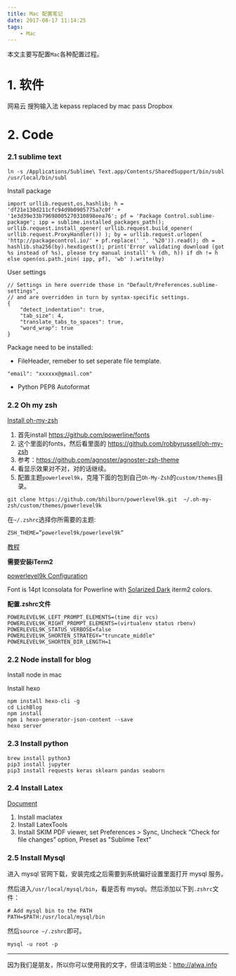 ```yaml
---
title: Mac 配置笔记
date: 2017-08-17 11:14:25
tags:
    - Mac
---
```


本文主要写配置`Mac`各种配置过程。

<!-- more -->

# 1. 软件
网易云
搜狗输入法
kepass replaced by mac pass
Dropbox

# 2. Code

### 2.1 sublime text
```
ln -s /Applications/Sublime\ Text.app/Contents/SharedSupport/bin/subl /usr/local/bin/subl
```

Install package
```
import urllib.request,os,hashlib; h = 'df21e130d211cfc94d9b0905775a7c0f' + '1e3d39e33b79698005270310898eea76'; pf = 'Package Control.sublime-package'; ipp = sublime.installed_packages_path(); urllib.request.install_opener( urllib.request.build_opener( urllib.request.ProxyHandler()) ); by = urllib.request.urlopen( 'http://packagecontrol.io/' + pf.replace(' ', '%20')).read(); dh = hashlib.sha256(by).hexdigest(); print('Error validating download (got %s instead of %s), please try manual install' % (dh, h)) if dh != h else open(os.path.join( ipp, pf), 'wb' ).write(by)
```

User settings
```
// Settings in here override those in "Default/Preferences.sublime-settings",
// and are overridden in turn by syntax-specific settings.
{
    "detect_indentation": true,
    "tab_size": 4,
    "translate_tabs_to_spaces": true,
    "word_wrap": true
}

```

Package need to be installed:

- FileHeader, remeber to set seperate file template.
```
"email": "xxxxxx@gmail.com"
```
- Python PEP8 Autoformat

### 2.2 Oh my zsh
[Install oh-my-zsh](https://github.com/robbyrussell/oh-my-zsh)

1. 首先install https://github.com/powerline/fonts
2. 这个里面的fonts，然后看里面的 https://github.com/robbyrussell/oh-my-zsh
3. 参考：https://github.com/agnoster/agnoster-zsh-theme
4. 看显示效果对不对，对的话继续。
4. 配置主题`powerlevel9k`，克隆下面的包到自己`Oh-My-Zsh`的`custom/themes`目录。

```
git clone https://github.com/bhilburn/powerlevel9k.git  ~/.oh-my-zsh/custom/themes/powerlevel9k
```
在`~/.zshrc`选择你所需要的主题:
```
ZSH_THEME=”powerlevel9k/powerlevel9k”
```



[教程](https://gist.github.com/kevin-smets/8568070)

**需要安装iTerm2**

[powerlevel9k Configuration](https://github.com/bhilburn/powerlevel9k/wiki/Show-Off-Your-Config#natemccurdys-configuration)

Font is 14pt Iconsolata for Powerline with [Solarized Dark](https://github.com/mbadolato/iTerm2-Color-Schemes/blob/master/schemes/Solarized%20Dark.itermcolors) iterm2 colors.

**配置.zshrc文件**
```
POWERLEVEL9K_LEFT_PROMPT_ELEMENTS=(time dir vcs)
POWERLEVEL9K_RIGHT_PROMPT_ELEMENTS=(virtualenv status rbenv)
POWERLEVEL9K_STATUS_VERBOSE=false
POWERLEVEL9K_SHORTEN_STRATEGY="truncate_middle"
POWERLEVEL9K_SHORTEN_DIR_LENGTH=1
```

### 2.2 Node install for blog
Install node in mac

Install hexo
```
npm install hexo-cli -g
cd LichBlog
npm install
npm i hexo-generator-json-content --save
hexo server
```



### 2.3 Install python
```
brew install python3
pip3 install jupyter 
pip3 install requests keras sklearn pandas seaborn
```


### 2.4 Install Latex

[Document](http://economistry.com/2013/01/installing-and-using-latex-for-mac/)

1. Install maclatex
2. Install LatexTools
3. Install SKIM PDF viewer, set   Preferences > Sync,  Uncheck “Check for file changes” option, Preset as "Sublime Text"

### 2.5 Install Mysql
进入 mysql 官网下载，安装完成之后需要到系统偏好设置里面打开 mysql 服务。

然后进入`/usr/local/mysql/bin`，看是否有 mysql。然后添加以下到`.zshrc`文件：
```
# Add mysql bin to the PATH
PATH=$PATH:/usr/local/mysql/bin
```
然后`source ~/.zshrc`即可。
```
mysql -u root -p
```


----

因为我们是朋友，所以你可以使用我的文字，但请注明出处：http://alwa.info

